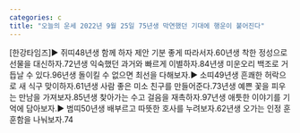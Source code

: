 ```yaml
---
categories: c
title: "오늘의 운세 2022년 9월 25일 75년생 막연했던 기대에 행운이 붙어진다"
---
```

[한강타임즈]▶ 쥐띠48년생 함께 하자 제안 기분 좋게 따라서자.60년생 착한 정성으로 선물을 대신하자.72년생 익숙했던 과거와 빠르게 이별하자.84년생 미운오리 백조로 거듭날 수 있다.96년생 돌이킬 수 없으면 최선을 다해보자.▶ 소띠49년생 흔쾌한 허락으로 새 식구 맞이하자.61년생 사람 좋은 미소 친구를 만들어준다.73년생 예쁜 꽃을 피우는 만남을 가져보자.85년생 찾아가는 수고 걸음을 재촉하자.97년생 애틋한 이야기를 기억에 담아보자.▶ 범띠50년생 배부르고 따뜻한 호사를 누려보자.62년생 오가는 인정 훈훈함을 나눠보자.74